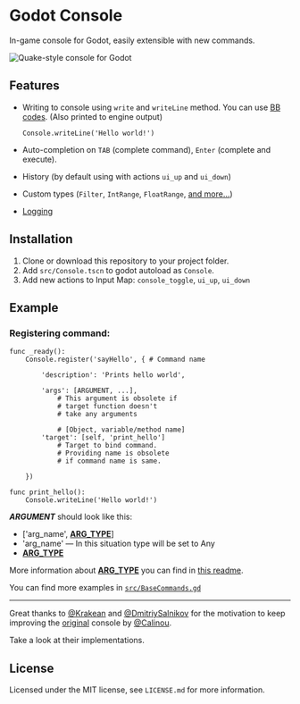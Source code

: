 

Godot Console
============

In-game console for Godot, easily extensible with new commands.

![Quake-style console for Godot](https://github.com/QuentinCaffeino/godot-console/blob/master/screenshot.png)

## Features

- Writing to console using `write` and `writeLine` method. You can use [BB codes](https://godot.readthedocs.io/en/latest/learning/features/gui/bbcode_in_richtextlabel.html?highlight=richtextlabel#reference). (Also printed to engine output)

	`Console.writeLine('Hello world!')`

- Auto-completion on `TAB` (complete command), `Enter` (complete and execute).
- History (by default using with actions `ui_up` and `ui_down`)
- Custom types (`Filter`, `IntRange`, `FloatRange`, [and more...](https://github.com/QuentinCaffeino/godot-console/blob/master/docs/Types.md))
- [Logging](https://github.com/QuentinCaffeino/godot-console/tree/master/docs/Log.md)

## Installation

1. Clone or download this repository to your project folder.
2. Add `src/Console.tscn` to godot autoload as `Console`.
3. Add new actions to Input Map: `console_toggle`, `ui_up`, `ui_down`

## Example

### Registering command:

```gdscript
func _ready():
	Console.register('sayHello', { # Command name

		'description': 'Prints hello world',

		'args': [ARGUMENT, ...],
			# This argument is obsolete if
			# target function doesn't
			# take any arguments

			# [Object, variable/method name]
		'target': [self, 'print_hello']
			# Target to bind command.
			# Providing name is obsolete
			# if command name is same.

	})

func print_hello():
	Console.writeLine('Hello world!')
```

***ARGUMENT*** should look like this:
- ['arg_name', [**ARG_TYPE**](https://github.com/QuentinCaffeino/godot-console/blob/master/docs/Types.md)]
- 'arg_name' — In this situation type will be set to Any
- [**ARG_TYPE**](https://github.com/QuentinCaffeino/godot-console/blob/master/docs/Types.md)

More information about [**ARG_TYPE**](https://github.com/QuentinCaffeino/godot-console/blob/master/docs/Types.md) you can find in [this readme](https://github.com/QuentinCaffeino/godot-console/blob/master/docs/Types.md).

You can find more examples in [`src/BaseCommands.gd`](https://github.com/QuentinCaffeino/godot-console/blob/master/src/BaseCommands.gd)

----------

Great thanks to [@Krakean](https://github.com/Krakean/godot-console) and [@DmitriySalnikov](https://github.com/DmitriySalnikov/godot-console) for the motivation to keep improving the [original](https://github.com/Calinou/godot-console) console by [@Calinou](https://github.com/Calinou).

Take a look at their implementations.

## License

Licensed under the MIT license, see `LICENSE.md` for more information.
